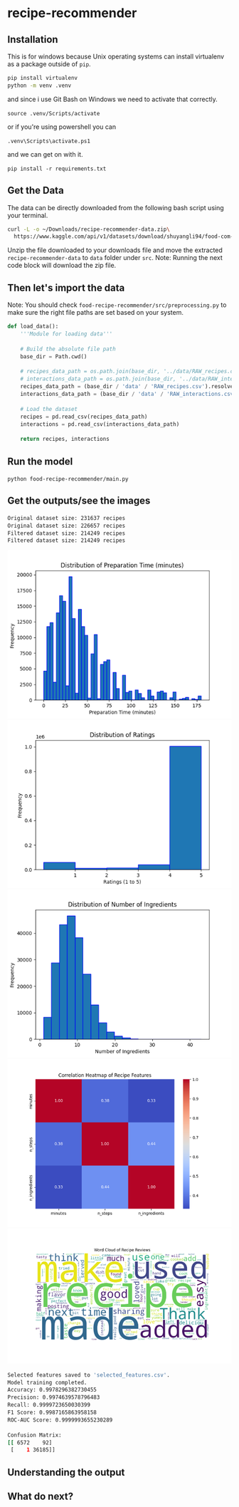 # recipe-recommender

## Installation

This is for windows because Unix operating systems can install virtualenv as a package outside of `pip`.

```bash
pip install virtualenv
python -m venv .venv
```

and since i use Git Bash on Windows we need to activate that correctly.

`source .venv/Scripts/activate`

or if you're using powershell you can

`.venv\Scripts\activate.ps1`

and we can get on with it.

`pip install -r requirements.txt`

## Get the Data

The data can be directly downloaded from the following bash script using your terminal.

```bash
curl -L -o ~/Downloads/recipe-recommender-data.zip\
  https://www.kaggle.com/api/v1/datasets/download/shuyangli94/food-com-recipes-and-user-interactions
```

Unzip the file downloaded to your downloads file and move the extracted `recipe-recommender-data` to `data` folder under `src`. Note: Running the next code block will download the zip file.

## Then let's import the data

Note: You should check `food-recipe-recommender/src/preprocessing.py` to make sure the right file paths are set based on your system.

```python
def load_data():
    '''Module for loading data'''

    # Build the absolute file path
    base_dir = Path.cwd()

    # recipes_data_path = os.path.join(base_dir, '../data/RAW_recipes.csv')
    # interactions_data_path = os.path.join(base_dir, '../data/RAW_interactions.csv')
    recipes_data_path = (base_dir / 'data' / 'RAW_recipes.csv').resolve()
    interactions_data_path = (base_dir / 'data' / 'RAW_interactions.csv').resolve()

    # Load the dataset
    recipes = pd.read_csv(recipes_data_path)
    interactions = pd.read_csv(interactions_data_path)

    return recipes, interactions
```

## Run the model

`python food-recipe-recommender/main.py`

## Get the outputs/see the images

```bash
Original dataset size: 231637 recipes
Original dataset size: 226657 recipes
Filtered dataset size: 214249 recipes
Filtered dataset size: 214249 recipes
```

![prep_time](images/prep_time.png)
![ratings](images/ratings.png)
![num_ingredients](images/num_ingredients.png)
![heat_map](images/heat_map.png)
![review_sentiment](images/review_sentiment.png)

```bash
Selected features saved to 'selected_features.csv'.
Model training completed.
Accuracy: 0.9978296382730455
Precision: 0.9974639578796483
Recall: 0.9999723650030399
F1 Score: 0.9987165863958158
ROC-AUC Score: 0.9999993655230289

Confusion Matrix:
[[ 6572    92]
 [    1 36185]]
```

## Understanding the output

## What do next?
